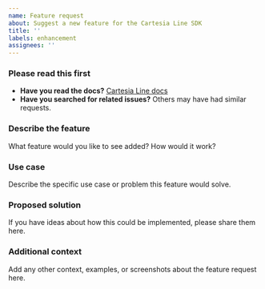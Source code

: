 ```yaml
---
name: Feature request
about: Suggest a new feature for the Cartesia Line SDK
title: ''
labels: enhancement
assignees: ''
---
```


### Please read this first

- **Have you read the docs?** [Cartesia Line docs](https://docs.cartesia.ai/line/)
- **Have you searched for related issues?** Others may have had similar requests.

### Describe the feature
What feature would you like to see added? How would it work?

### Use case
Describe the specific use case or problem this feature would solve.

### Proposed solution
If you have ideas about how this could be implemented, please share them here.

### Additional context
Add any other context, examples, or screenshots about the feature request here.